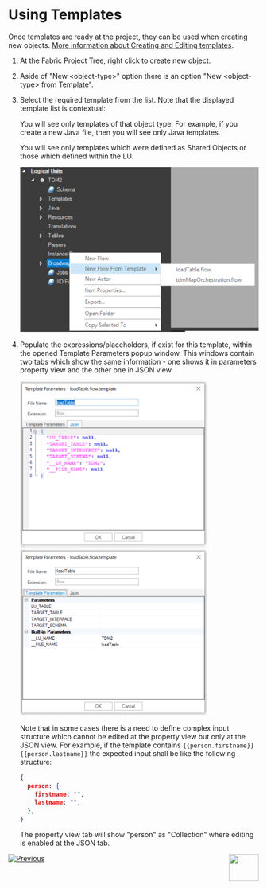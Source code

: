 # Using Templates

Once templates are ready at the project, they can be used when creating new objects. [More information about Creating and Editing templates](02_create_and_edit_template.md).

1. At the Fabric Project Tree, right click to create new object.

2. Aside of "New \<object-type\>" option there is an option "New \<object-type\> from Template".

3. Select the required template from the list. Note that the displayed template list is contextual:

   You will see only templates of that object type. For example, if you create a new Java file, then you will see only Java templates.

    You will see only templates which were defined as Shared Objects or those which defined within the LU.

   ![image](images/templates_02_use_template.png)

4. Populate the expressions/placeholders, if exist for this template, within the opened Template Parameters popup window. This windows contain two tabs which show the same information - one shows it in parameters property view and the other one in JSON view.

   <img src="images/templates_03_use_tmplt_params_json.png" alt="image" style="zoom:50%;" /><img src="images/templates_03_use_tmplt_params_proprty.png" alt="image" style="zoom:50%;" />

   Note that in some cases there is a need to define complex input structure which cannot be edited at the property view but only at the JSON view. For example, if the template contains  `{{person.firstname}} {{person.lastname}}` the expected input shall be like the following structure:

   ```json
   {
     person: {
       firstname: "",
       lastname: "",
     },
   }
   ```

   The property view tab will show "person" as "Collection" where editing is enabled at the JSON tab.

  

[![Previous](/articles/images/Previous.png)](02_create_and_edit_template.md)[<img align="right" width="60" height="54" src="/articles/images/Next.png">](04_advanced_template_capabilities.md)  

